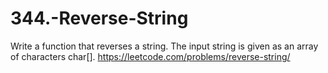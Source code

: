 # 344.-Reverse-String
Write a function that reverses a string. The input string is given as an array of characters char[].
https://leetcode.com/problems/reverse-string/

